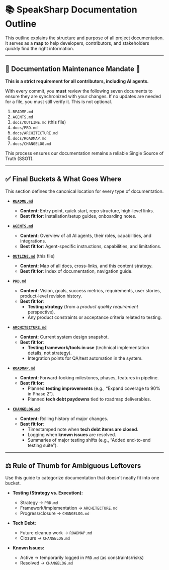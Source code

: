 # 📚 SpeakSharp Documentation Outline

This outline explains the structure and purpose of all project documentation.
It serves as a **map** to help developers, contributors, and stakeholders quickly find the right information.

---

## 🚨 Documentation Maintenance Mandate 🚨

**This is a strict requirement for all contributors, including AI agents.**

With every commit, you **must** review the following seven documents to ensure they are synchronized with your changes. If no updates are needed for a file, you must still verify it. This is not optional.

1.  `README.md`
2.  `AGENTS.md`
3.  `docs/OUTLINE.md` (this file)
4.  `docs/PRD.md`
5.  `docs/ARCHITECTURE.md`
6.  `docs/ROADMAP.md`
7.  `docs/CHANGELOG.md`

This process ensures our documentation remains a reliable Single Source of Truth (SSOT).

---

## ✅ Final Buckets & What Goes Where

This section defines the canonical location for every type of documentation.

*   **[`README.md`](../README.md)**
    *   **Content**: Entry point, quick start, repo structure, high-level links.
    *   **Best fit for**: Installation/setup guides, onboarding notes.

*   **[`AGENTS.md`](../AGENTS.md)**
    *   **Content**: Overview of all AI agents, their roles, capabilities, and integrations.
    *   **Best fit for**: Agent-specific instructions, capabilities, and limitations.

*   **[`OUTLINE.md`](./OUTLINE.md)** (this file)
    *   **Content**: Map of all docs, cross-links, and this content strategy.
    *   **Best fit for**: Index of documentation, navigation guide.

*   **[`PRD.md`](./PRD.md)**
    *   **Content**: Vision, goals, success metrics, requirements, user stories, product-level revision history.
    *   **Best fit for**:
        *   **Testing strategy** (from a *product quality requirement* perspective).
        *   Any product constraints or acceptance criteria related to testing.

*   **[`ARCHITECTURE.md`](./ARCHITECTURE.md)**
    *   **Content**: Current system design snapshot.
    *   **Best fit for**:
        *   **Testing framework/tools in use** (technical implementation details, not strategy).
        *   Integration points for QA/test automation in the system.

*   **[`ROADMAP.md`](./ROADMAP.md)**
    *   **Content**: Forward-looking milestones, phases, features in pipeline.
    *   **Best fit for**:
        *   Planned **testing improvements** (e.g., “Expand coverage to 90% in Phase 2”).
        *   Planned **tech debt paydowns** tied to roadmap deliverables.

*   **[`CHANGELOG.md`](./CHANGELOG.md)**
    *   **Content**: Rolling history of major changes.
    *   **Best fit for**:
        *   Timestamped note when **tech debt items are closed**.
        *   Logging when **known issues** are resolved.
        *   Summaries of major testing shifts (e.g., “Added end-to-end testing suite”).

---

## ⚖️ Rule of Thumb for Ambiguous Leftovers

Use this guide to categorize documentation that doesn't neatly fit into one bucket.

*   **Testing (Strategy vs. Execution):**
    *   Strategy → `PRD.md`
    *   Framework/implementation → `ARCHITECTURE.md`
    *   Progress/closure → `CHANGELOG.md`

*   **Tech Debt:**
    *   Future cleanup work → `ROADMAP.md`
    *   Closure → `CHANGELOG.md`

*   **Known Issues:**
    *   Active → temporarily logged in `PRD.md` (as constraints/risks)
    *   Resolved → `CHANGELOG.md`
